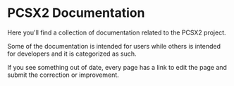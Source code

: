 # PCSX2 Documentation

Here you'll find a collection of documentation related to the PCSX2 project.

Some of the documentation is intended for users while others is intended for developers and it is categorized as such.

If you see something out of date, every page has a link to edit the page and submit the correction or improvement.
